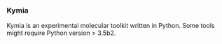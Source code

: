 
### Kymia

Kymia is an experimental molecular toolkit written in Python. Some tools might
require Python version > 3.5b2.
